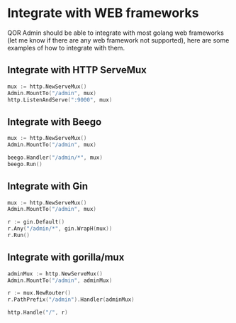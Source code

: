 # Integrate with WEB frameworks

QOR Admin should be able to integrate with most golang web frameworks (let me know if there are any web framework not supported), here are some examples of how to integrate with them.

## Integrate with HTTP ServeMux

```go
mux := http.NewServeMux()
Admin.MountTo("/admin", mux)
http.ListenAndServe(":9000", mux)
```

## Integrate with Beego

```go
mux := http.NewServeMux()
Admin.MountTo("/admin", mux)

beego.Handler("/admin/*", mux)
beego.Run()
```

## Integrate with Gin

```go
mux := http.NewServeMux()
Admin.MountTo("/admin", mux)

r := gin.Default()
r.Any("/admin/*", gin.WrapH(mux))
r.Run()
```

## Integrate with gorilla/mux

```go
adminMux := http.NewServeMux()
Admin.MountTo("/admin", adminMux)

r := mux.NewRouter()
r.PathPrefix("/admin").Handler(adminMux)

http.Handle("/", r)
```
